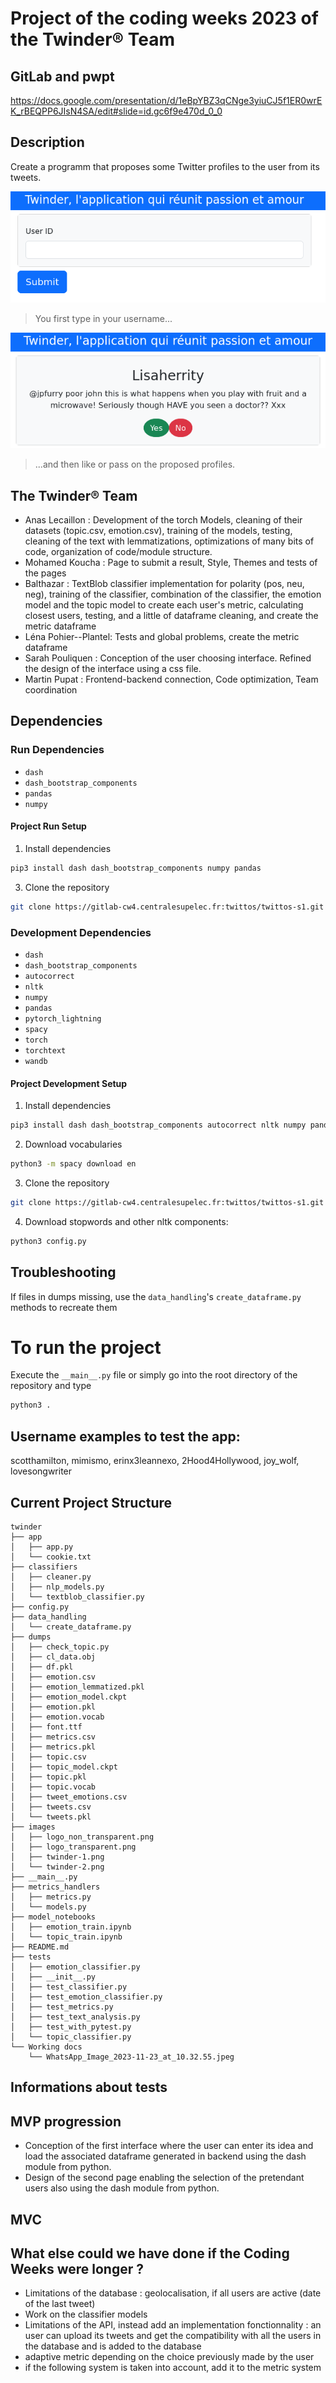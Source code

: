 # Project of the coding weeks 2023 of the Twinder® Team

## GitLab and pwpt

https://docs.google.com/presentation/d/1eBpYBZ3qCNge3yiuCJ5f1ER0wrEK_rBEQPP6JIsN4SA/edit#slide=id.gc6f9e470d_0_0

## Description

Create a programm that proposes some Twitter profiles to the user from its tweets.

![First you write a username](images/twinder-1.png)

> You first type in your username...

![Then you get profiles proposed for you](images/twinder-2.png)

> ...and then like or pass on the proposed profiles.

## The Twinder® Team

- Anas Lecaillon : Development of the torch Models, cleaning of their datasets (topic.csv, emotion.csv),
training of the models, testing, cleaning of the text with lemmatizations, optimizations of many bits of code,
organization of code/module structure.
- Mohamed Koucha : Page to submit a result, Style, Themes and tests of the pages
- Balthazar : TextBlob classifier implementation for polarity (pos, neu, neg), training of the classifier, 
            combination of the classifier, the emotion model and the topic model to create each user's metric,
            calculating closest users, testing, and a little of dataframe cleaning, and create the metric dataframe
- Léna Pohier--Plantel: Tests and global problems, create the metric dataframe
- Sarah Pouliquen : Conception of the user choosing interface. Refined the design of the interface using a css file.
- Martin Pupat : Frontend-backend connection, Code optimization, Team coordination

## Dependencies

### Run Dependencies

- `dash`
- `dash_bootstrap_components`
- `pandas`
- `numpy`

#### Project Run Setup     

1. Install dependencies
```bash
pip3 install dash dash_bootstrap_components numpy pandas
```

3. Clone the repository
```bash
git clone https://gitlab-cw4.centralesupelec.fr:twittos/twittos-s1.git
```

### Development Dependencies

- `dash`
- `dash_bootstrap_components`
- `autocorrect`
- `nltk`
- `numpy`
- `pandas`
- `pytorch_lightning`
- `spacy`
- `torch`
- `torchtext`
- `wandb`

#### Project Development Setup     

1. Install dependencies
```bash
pip3 install dash dash_bootstrap_components autocorrect nltk numpy pandas torch pytorch_lightning spacy torchtext wandb
```

2. Download vocabularies
```bash
python3 -m spacy download en
```

3. Clone the repository
```bash
git clone https://gitlab-cw4.centralesupelec.fr:twittos/twittos-s1.git
```

4. Download stopwords and other nltk components:
```bash
python3 config.py
```

## Troubleshooting

If files in dumps missing, use the `data_handling`'s `create_dataframe.py` methods
to recreate them


# To run the project

Execute the `__main__.py` file or simply go into the root directory of the repository
and type

```bash
python3 .
```

## Username examples to test the app:

scotthamilton, mimismo, erinx3leannexo, 2Hood4Hollywood, joy_wolf, lovesongwriter

## Current Project Structure
```
twinder
├── app
│   ├── app.py
│   └── cookie.txt
├── classifiers
│   ├── cleaner.py
│   ├── nlp_models.py
│   └── textblob_classifier.py
├── config.py
├── data_handling
│   └── create_dataframe.py
├── dumps
│   ├── check_topic.py
│   ├── cl_data.obj
│   ├── df.pkl
│   ├── emotion.csv
│   ├── emotion_lemmatized.pkl
│   ├── emotion_model.ckpt
│   ├── emotion.pkl
│   ├── emotion.vocab
│   ├── font.ttf
│   ├── metrics.csv
│   ├── metrics.pkl
│   ├── topic.csv
│   ├── topic_model.ckpt
│   ├── topic.pkl
│   ├── topic.vocab
│   ├── tweet_emotions.csv
│   ├── tweets.csv
│   └── tweets.pkl
├── images
│   ├── logo_non_transparent.png
│   ├── logo_transparent.png
│   ├── twinder-1.png
│   └── twinder-2.png
├── __main__.py
├── metrics_handlers
│   ├── metrics.py
│   └── models.py
├── model_notebooks
│   ├── emotion_train.ipynb
│   └── topic_train.ipynb
├── README.md
├── tests
│   ├── emotion_classifier.py
│   ├── __init__.py
│   ├── test_classifier.py
│   ├── test_emotion_classifier.py
│   ├── test_metrics.py
│   ├── test_text_analysis.py
│   ├── test_with_pytest.py
│   └── topic_classifier.py
└── Working docs
    └── WhatsApp_Image_2023-11-23_at_10.32.55.jpeg
```

## Informations about tests

## MVP progression

- Conception of the first interface where the user can enter its idea and load the associated dataframe generated in backend using the dash module from python.
- Design of the second page enabling the selection of the pretendant users also using the dash module from python.

## MVC



## What else could we have done if the Coding Weeks were longer ?

- Limitations of the database : geolocalisation, if all users are active (date of the last tweet)
- Work on the classifier models
- Limitations of the API, instead add an implementation fonctionnality : an user can upload its tweets and get the compatibility with all the users in the database and is added to the database
- adaptive metric depending on the choice previously made by the user
- if the following system is taken into account, add it to the metric system
